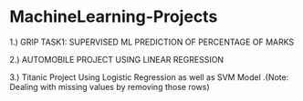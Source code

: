# MachineLearning-Projects

1.) GRIP TASK1: SUPERVISED ML PREDICTION OF PERCENTAGE OF MARKS

2.) AUTOMOBILE PROJECT USING LINEAR REGRESSION

3.) Titanic Project Using Logistic Regression as well as SVM Model .(Note: Dealing with missing values by removing those rows) 
